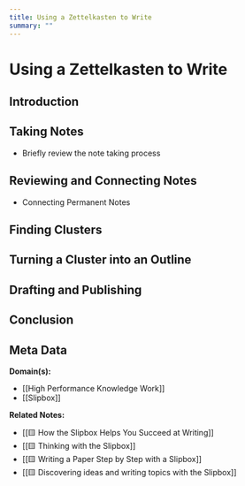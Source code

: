 ```yaml
---
title: Using a Zettelkasten to Write
summary: ""
---
```


# Using a Zettelkasten to Write

## Introduction
## Taking Notes
- Briefly review the note taking process

## Reviewing and Connecting Notes
- Connecting Permanent Notes

## Finding Clusters

## Turning a Cluster into an Outline

## Drafting and Publishing

## Conclusion


## Meta Data

**Domain(s):**
- [[High Performance Knowledge Work]]
- [[Slipbox]]

**Related Notes:**
- [[🟨 How the Slipbox Helps You Succeed at Writing]]
- [[🟨 Thinking with the Slipbox]]
- [[🟨 Writing a Paper Step by Step with a Slipbox]]
- [[🟨 Discovering ideas and writing topics with the Slipbox]]
